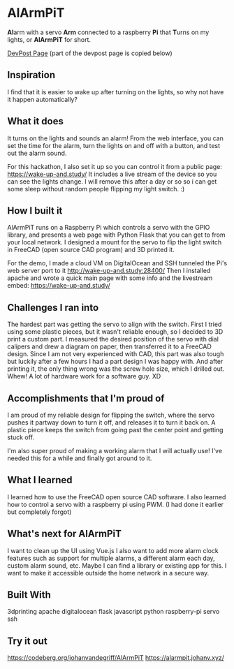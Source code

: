 # AlArmPiT
**Al**arm with a servo **Arm** connected to a raspberry **Pi** that **T**urns on my lights, or **AlArmPiT** for short.

[DevPost Page](https://devpost.com/software/alarmpit) (part of the devpost page is copied below)

## Inspiration
I find that it is easier to wake up after turning on the lights, so why not have it happen automatically?

## What it does
It turns on the lights and sounds an alarm! From the web interface, you can set the time for the alarm, turn the lights on and off with a button, and test out the alarm sound.

For this hackathon, I also set it up so you can control it from a public page: https://wake-up-and.study/ It includes a live stream of the device so you can see the lights change. I will remove this after a day or so so i can get some sleep without random people flipping my light switch. :)

## How I built it
AlArmPiT runs on a Raspberry Pi which controls a servo with the GPIO library, and presents a web page with Python Flask that you can get to from your local network. I designed a mount for the servo to flip the light switch in FreeCAD (open source CAD program) and 3D printed it.

For the demo, I made a cloud VM on DigitalOcean and SSH tunneled the Pi's web server port to it http://wake-up-and.study:28400/ Then I installed apache and wrote a quick main page with some info and the livestream embed: https://wake-up-and.study/

## Challenges I ran into
The hardest part was getting the servo to align with the switch. First I tried using some plastic pieces, but it wasn't reliable enough, so I decided to 3D print a custom part. I measured the desired position of the servo with dial calipers and drew a diagram on paper, then transferred it to a FreeCAD design. Since I am not very experienced with CAD, this part was also tough but luckily after a few hours I had a part design I was happy with. And after printing it, the only thing wrong was the screw hole size, which I drilled out. Whew! A lot of hardware work for a software guy. XD

## Accomplishments that I'm proud of
I am proud of my reliable design for flipping the switch, where the servo pushes it partway down to turn it off, and releases it to turn it back on. A plastic piece keeps the switch from going past the center point and getting stuck off.

I'm also super proud of making a working alarm that I will actually use! I've needed this for a while and finally got around to it.

## What I learned
I learned how to use the FreeCAD open source CAD software.
I also learned how to control a servo with a raspberry pi using PWM. (I had done it earlier but completely forgot)

## What's next for AlArmPiT
I want to clean up the UI using Vue.js
I also want to add more alarm clock features such as support for multiple alarms, a different alarm each day, custom alarm sound, etc. Maybe I can find a library or existing app for this.
I want to make it accessible outside the home network in a secure way.

## Built With
3dprinting apache digitalocean flask javascript python raspberry-pi servo ssh

## Try it out
https://codeberg.org/johanvandegriff/AlArmPiT
https://alarmpit.johanv.xyz/
